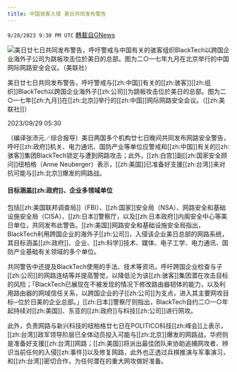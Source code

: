 ```yaml
---
title: 中国骇客入侵 美日共同发布警告
---
```

`9/28/2023 9:30 PM UTC` [轉載自GNews](https://gnews.org/articles/1754297)

![美日廿七日共同发布警告，呼吁警戒与中国有关的骇客组织BlackTech以跨国企业海外子公司为跳板攻击位於美日的总部。图为二○一七年九月在北京举行的中国网际网路安全会议。（美联社）](https://img.ltn.com.tw/Upload/news/600/2023/09/29/194.jpg "美日廿七日共同发布警告，呼吁警戒与中国有关的骇客组织BlackTech以跨国企业海外子公司为跳板攻击位於美日的总部。图为二○一七年九月在北京举行的中国网际网路安全会议。（美联社）")

美日廿七日共同发布警告，呼吁警戒与[[zh:中国]]有关的[[zh:骇客]][[zh:组织]]BlackTech以跨国企业海外子[[zh:公司]]为跳板攻击位於美日的总部。图为二○一七年[[zh:九月]]在[[zh:北京]]举行的[[zh:中国]]网际网路安全会议。（[[zh:美联社]]）

2023/09/29 05:30

〔编译张沛元／综合报导〕美日两国多个机构廿七日晚间共同发布网路安全警告，呼吁[[zh:政府]]机关、电力通讯、国防产业等单位应警戒和[[zh:中国]]有关的[[zh:骇客]]集团BlackTech锁定与遭到网路攻击；此外，[[zh:白宫]]副[[zh:国家安全顾问]]纽柏格（Anne Neuberger）表示，[[zh:美国]]已准备好支援[[zh:台湾]]来对抗可能与[[zh:北京]]爆发的网路战。

#### 目标涵盖[[zh:政府]]、企业多领域单位

包括[[zh:美国联邦调查局]]（FBI）、[[zh:国家]]安全局（NSA）、网路安全和基础设施安全局（CISA）、[[zh:日本]]警察厅，以及[[zh:日本政府]]内阁安全中心等美日单位，共同发布此警告。[[zh:美国]]网路安全和基础设施安全局指出，BlackTech利用跨国企业的海外子[[zh:公司]]，入侵该企业美日总部的网路系统，其目标涵盖[[zh:政府]]、企业、[[zh:科学]]技术、媒体、电子工学、电力通讯、国防产业基础有关领域的多个单位。

共同警告中还提及BlackTech使用的手法、技术等资讯，呼吁跨国企业检查与子[[zh:公司]]的网路连结等并提高警觉，以降低沦为该[[zh:骇客]]集团潜在攻击目标的风险；「BlackTech已展现在不被发现的情况下修改路由器韧体的能力，以及利用路由器的网域信任关系，以跨国企业的子[[zh:公司]]为支点，进入其主要网攻目标─位於日美的企业总部。」[[zh:日本]]警察厅则指出，BlackTech自约二○一○年起持续对[[zh:美国]]、东亚的[[zh:政府]]与科技[[zh:公司]]进行网攻。

此外，负责网路与新兴科技的纽柏格廿七日在POLITICO科技[[zh:峰会]]上表示，[[zh:台湾]]政军领导阶层已全体动员投入可能与[[zh:北京]]爆发的网路战，华府则是准备好支援[[zh:台湾]]网路；[[zh:美国]]将派出最佳团队来协助追捕网攻者、辨识当前任何的入侵[[zh:事件]]以及修复网路，此外也正透过兵棋推演与军事演习，和[[zh:台湾]]密切合作，为任何潜在的重大网攻做好准备。
